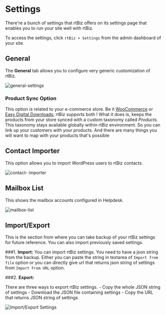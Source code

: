 # Settings

There're a bunch of settings that rtBiz offers on its settings page that enables you to run your site well with rtBiz.

To access the settings, click `rtBiz > Settings` from the admin dashboard of your site.

## General

The **General** tab allows you to configure very generic customization of rtBiz.

![general-settings](https://cloud.githubusercontent.com/assets/8191145/9303895/2b8b6cec-4500-11e5-90a6-9117f8276f11.png)


### Product Sync Option

This option is related to your e-commerce store. Be it [WooCommerce](https://wordpress.org/plugins/woocommerce/) or [Easy Digital Downloads](https://wordpress.org/plugins/easy-digital-downloads/); rtBiz supports both ! What it does is, keeps the products from your store synced with a custom taxonomy called *Products*. This taxonomy stays available globally within rtBiz environment. So you can link up your customers with your products. And there are many things you will want to map with your products that's possible

## Contact Importer

This option allows you to import WordPress users to rtBiz contacts.

![contact- importer](https://cloud.githubusercontent.com/assets/8191145/9303894/2b7ce9ec-4500-11e5-84d9-7a3e772fc5ea.png)

## Mailbox List

This shows the mailbox accounts configured in Helpdesk.

![mailbox-list](https://cloud.githubusercontent.com/assets/8191145/9304520/987513de-4506-11e5-9334-6fa9b95c7d71.png)

## Import/Export

This is the section from where you can take backup of your rtBiz settings for future reference. You can also import previously saved settings.

###1. **Import:**
You can import rtBiz settings. You need to have a json string from the backup. Either you can paste the string in textarea of `Import from file` option or you can directly give url that returns json string of settings from `Import From URL` option.

###2. **Export:**

There are three ways to export rtBiz settings.
	- Copy the whole JSON string of settings
	- Download the JSON file containing settings
	- Copy the URL that returns JSON string of settings

![Import/Export Settings](https://cloud.githubusercontent.com/assets/2236554/5557855/70dade28-8d35-11e4-9026-e4ba3dcad9bd.png)






